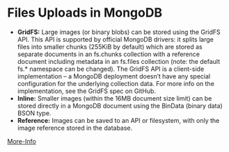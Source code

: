 # Files Uploads in MongoDB

<ul>
<li>
 <b>GridFS:</b> Large images (or binary blobs) can be stored using the GridFS API. This API is supported by official MongoDB drivers: it splits large files into smaller chunks (255KiB by default) which are stored as separate documents in an fs.chunks collection with a reference document including metadata in an fs.files collection (note: the default fs.* namespace can be changed). The GridFS API is a client-side implementation – a MongoDB deployment doesn’t have any special configuration for the underlying collection data. For more info on the implementation, see the GridFS spec on GitHub.
</li>

<li>
<b>Inline:</b> Smaller images (within the 16MB document size limit) can be stored directly in a MongoDB document using the BinData (binary data) BSON type.
</li>
<li>
<b>Reference:</b> Images can be saved to an API or filesystem, with only the image reference stored in the database.
</li>
</ul>

<a href="https://www.mongodb.com/community/forums/t/process-of-storing-images-in-mongodb/15093"> More-Info </a>
